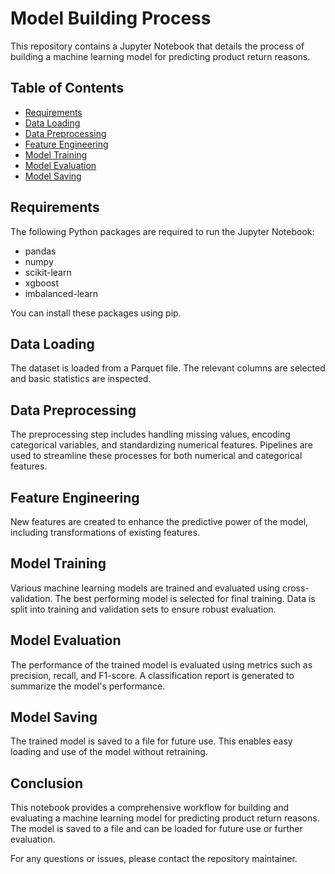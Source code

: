 # Model Building Process

This repository contains a Jupyter Notebook that details the process of building a machine learning model for predicting product return reasons.

## Table of Contents

- [Requirements](#requirements)
- [Data Loading](#data-loading)
- [Data Preprocessing](#data-preprocessing)
- [Feature Engineering](#feature-engineering)
- [Model Training](#model-training)
- [Model Evaluation](#model-evaluation)
- [Model Saving](#model-saving)

## Requirements

The following Python packages are required to run the Jupyter Notebook:
- pandas
- numpy
- scikit-learn
- xgboost
- imbalanced-learn

You can install these packages using pip.

## Data Loading

The dataset is loaded from a Parquet file. The relevant columns are selected and basic statistics are inspected.

## Data Preprocessing

The preprocessing step includes handling missing values, encoding categorical variables, and standardizing numerical features. Pipelines are used to streamline these processes for both numerical and categorical features.

## Feature Engineering

New features are created to enhance the predictive power of the model, including transformations of existing features.

## Model Training

Various machine learning models are trained and evaluated using cross-validation. The best performing model is selected for final training. Data is split into training and validation sets to ensure robust evaluation.

## Model Evaluation

The performance of the trained model is evaluated using metrics such as precision, recall, and F1-score. A classification report is generated to summarize the model's performance.

## Model Saving

The trained model is saved to a file for future use. This enables easy loading and use of the model without retraining.

## Conclusion

This notebook provides a comprehensive workflow for building and evaluating a machine learning model for predicting product return reasons. The model is saved to a file and can be loaded for future use or further evaluation.

For any questions or issues, please contact the repository maintainer.
